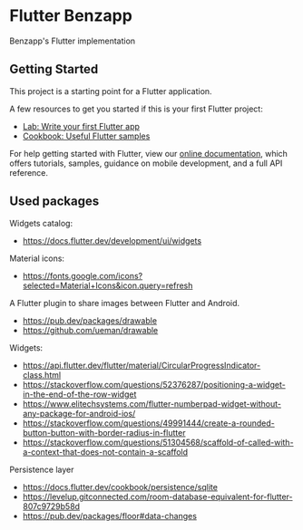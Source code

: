 # Flutter Benzapp

Benzapp's Flutter implementation

## Getting Started

This project is a starting point for a Flutter application.

A few resources to get you started if this is your first Flutter project:

- [Lab: Write your first Flutter app](https://flutter.dev/docs/get-started/codelab)
- [Cookbook: Useful Flutter samples](https://flutter.dev/docs/cookbook)

For help getting started with Flutter, view our
[online documentation](https://flutter.dev/docs), which offers tutorials,
samples, guidance on mobile development, and a full API reference.

## Used packages
Widgets catalog:
 - https://docs.flutter.dev/development/ui/widgets

Material icons:
- https://fonts.google.com/icons?selected=Material+Icons&icon.query=refresh

A Flutter plugin to share images between Flutter and Android.
- https://pub.dev/packages/drawable
- https://github.com/ueman/drawable

Widgets:
- https://api.flutter.dev/flutter/material/CircularProgressIndicator-class.html
- https://stackoverflow.com/questions/52376287/positioning-a-widget-in-the-end-of-the-row-widget
- https://www.elitechsystems.com/flutter-numberpad-widget-without-any-package-for-android-ios/
- https://stackoverflow.com/questions/49991444/create-a-rounded-button-button-with-border-radius-in-flutter
- https://stackoverflow.com/questions/51304568/scaffold-of-called-with-a-context-that-does-not-contain-a-scaffold

Persistence layer
- https://docs.flutter.dev/cookbook/persistence/sqlite
- https://levelup.gitconnected.com/room-database-equivalent-for-flutter-807c9729b58d
- https://pub.dev/packages/floor#data-changes
